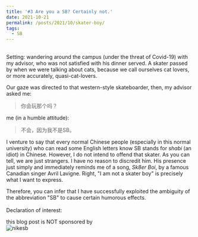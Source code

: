 ```yaml
---
title: '#3 Are you a SB? Certainly not.'
date: 2021-10-21
permalink: /posts/2021/10/skater-boy/
tags:
  - SB
---
```


<br>
Setting:
wandering around the campus (under the threat of Covid-19) with my advisor, who was not satisfied with his dinner served. A skater passed by when we were talking about cats, because we call ourselves cat lovers, or more accurately, quasi-cat-lovers.

Our gaze was directed to that western-style skateboarder, then, my advisor asked me:
>你会玩那个吗？

me (in a humble attitude):
>不会，因为我不是SB。

I venture to say that every normal Chinese people (especially in this normal university) who can read some English letters know SB stands for *shabi* (an idiot) in Chinese. However, I do not intend to offend that skater. As you can tell, we are just strangers. I have no reason to discredit him. His presence just simply and immediately reminds me of a song, *Sk8er Boi*, by a famous Canadian singer Avril Lavigne. Right, "I am not a skater boy" is precisely what I want to express. 

Therefore, you can infer that I have successfully exploited the ambiguity of the abbreviation "SB" to cause certain humorous effects.
<br><br>
Declaration of interest: 

this blog post is NOT sponsored by <br>
![nikesb](https://hongjie-fu.github.io/files/posts/nikesb.jpg)
